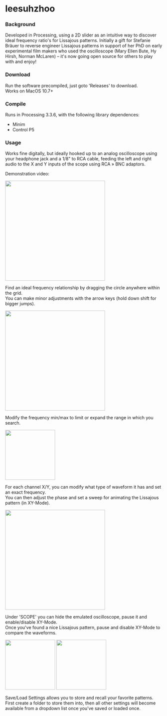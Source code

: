 # leesuhzhoo

### Background
Developed in Processing, using a 2D slider as an intuitive way to discover ideal frequency ratio's for Lissajous patterns. Initially a gift for Stefanie Bräuer to reverse engineer Lissajous patterns in support of her PhD on early experimental film makers who used the oscilloscope (Mary Ellen Bute, Hy Hirsh, Norman McLaren) – it's now going open source for others to play with and enjoy! 

### Download
Run the software precompiled, just goto 'Releases' to download.<br>
Works on MacOS 10.7+

### Compile
Runs in Processing 3.3.6, with the following library dependences:
- Minim
- Control P5

### Usage
Works fine digitally, but ideally hooked up to an analog oscilloscope using your headphone jack and a 1/8" to RCA cable, feeding the left and right audio to the X and Y inputs of the scope using RCA » BNC adaptors.

Demonstration video:

[<img src="https://i.imgur.com/U6JkPv4.png" width="320px">](https://vimeo.com/254942204)

Find an ideal frequency relationship by dragging the circle anywhere within the grid.<br>
You can make minor adjustments with the arrow keys (hold down shift for bigger jumps).

<img src="https://media.giphy.com/media/3ohjUSC1jUj1Y33iKY/giphy.gif" width="320px">

Modify the frequency min/max to limit or expand the range in which you search.

<img src="https://i.imgur.com/TjA82I5.png" width="160px">

For each channel X/Y, you can modify what type of waveform it has and set an exact frequency.<br>
You can then adjust the phase and set a sweep for animating the Lissajous pattern (in XY-Mode).

<img src="https://i.imgur.com/ZnqGQRR.png" width="320px">

Under 'SCOPE' you can hide the emulated oscilloscope, pause it and enable/disable XY-Mode.<br>
Once you've found a nice Lissajous pattern, pause and disable XY-Mode to compare the waveforms.

<img src="https://i.imgur.com/UfYSISf.png" width="160px"> <img src="https://i.imgur.com/JY2wmdP.png" width="160px">

Save/Load Settings allows you to store and recall your favorite patterns.<br>
First create a folder to store them into, then all other settings will become available from a dropdown list once you've saved or loaded once.
